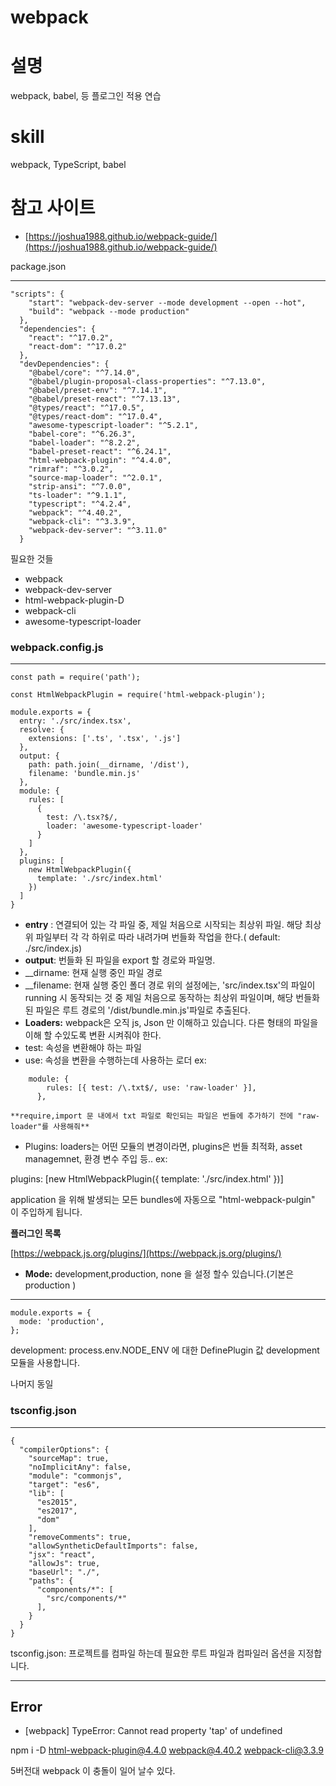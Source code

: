 # webpack

# **설명**

webpack, babel, 등 플로그인 적용 연습

# **skill**

webpack, TypeScript, babel

# **참고 사이트**

- [https://joshua1988.github.io/webpack-guide/](https://joshua1988.github.io/webpack-guide/)

package.json

---
```
"scripts": {
    "start": "webpack-dev-server --mode development --open --hot",
    "build": "webpack --mode production"
  },
  "dependencies": {
    "react": "^17.0.2",
    "react-dom": "^17.0.2"
  },
  "devDependencies": {
    "@babel/core": "^7.14.0",
    "@babel/plugin-proposal-class-properties": "^7.13.0",
    "@babel/preset-env": "^7.14.1",
    "@babel/preset-react": "^7.13.13",
    "@types/react": "^17.0.5",
    "@types/react-dom": "^17.0.4",
    "awesome-typescript-loader": "^5.2.1",
    "babel-core": "^6.26.3",
    "babel-loader": "^8.2.2",
    "babel-preset-react": "^6.24.1",
    "html-webpack-plugin": "^4.4.0",
    "rimraf": "^3.0.2",
    "source-map-loader": "^2.0.1",
    "strip-ansi": "^7.0.0",
    "ts-loader": "^9.1.1",
    "typescript": "^4.2.4",
    "webpack": "^4.40.2",
    "webpack-cli": "^3.3.9",
    "webpack-dev-server": "^3.11.0"
  }
```
필요한 것들

- webpack
- webpack-dev-server
- html-webpack-plugin-D
- webpack-cli
- awesome-typescript-loader

### webpack.config.js

---
```
const path = require('path');

const HtmlWebpackPlugin = require('html-webpack-plugin');

module.exports = {
  entry: './src/index.tsx',
  resolve: {
    extensions: ['.ts', '.tsx', '.js']
  },
  output: {
    path: path.join(__dirname, '/dist'),
    filename: 'bundle.min.js'
  },
  module: {
    rules: [
      {
        test: /\.tsx?$/,
        loader: 'awesome-typescript-loader'
      }
    ]
  },
  plugins: [
    new HtmlWebpackPlugin({
      template: './src/index.html'
    })
  ]
}
```
- **entry** : 연결되어 있는 각 파일 중, 제일 처음으로 시작되는 최상위 파일. 해당 최상위 파일부터 각 각 하위로 따라 내려가며 번들화 작업을 한다.( default: ./src/index.js)
- **output**: 번들화 된 파일을 export 할 경로와 파일명.
- __dirname: 현재 실행 중인 파일 경로
- __filename: 현재 실행 중인 폴더 경로
위의 설정에는, 'src/index.tsx'의 파일이 running 시 동작되는 것 중 제일 처음으로 동작하는 최상위 파일이며, 해당 번들화 된 파일은 루트 경로의 '/dist/bundle.min.js'파일로 추출된다.
- **Loaders:** webpack은 오직 js, Json 만 이해하고 있습니다. 다른 형태의 파일을 이해 할 수있도록 변환 시켜줘야 한다.
- test: 속성을 변환해야 하는 파일
- use: 속성을 변환을 수행하는데 사용하는 로더
ex:
```
    module: {
        rules: [{ test: /\.txt$/, use: 'raw-loader' }],
      },
```
    **require,import 문 내에서 txt 파일로 확인되는 파일은 번들에 추가하기 전에 "raw-loader"를 사용해줘**

- Plugins: loaders는 어떤 모듈의 변경이라면, plugins은 번들 최적화, asset managemnet, 환경 변수 주입 등..
ex:

plugins: [new HtmlWebpackPlugin({ template: './src/index.html' })]

application 을 위해 발생되는 모든  bundles에 자동으로 "html-webpack-pulgin" 이 주입하게 됩니다.

**플러그인 목록** 

[https://webpack.js.org/plugins/](https://webpack.js.org/plugins/)

- **Mode:** development,production, none 을 설정 할수 있습니다.(기본은 production )
****
```
module.exports = {
  mode: 'production',
};
```
development: process.env.NODE_ENV 에 대한 DefinePlugin 값 development 모듈을 사용합니다.

나머지 동일

### tsconfig.json

---
```
{
  "compilerOptions": {
    "sourceMap": true,
    "noImplicitAny": false,
    "module": "commonjs",
    "target": "es6",
    "lib": [
      "es2015",
      "es2017",
      "dom"
    ],
    "removeComments": true,
    "allowSyntheticDefaultImports": false,
    "jsx": "react",
    "allowJs": true,
    "baseUrl": "./",
    "paths": {
      "components/*": [
        "src/components/*"
      ],
    }
  }
}
```
tsconfig.json: 프로젝트를 컴파일 하는데 필요한 루트 파일과 컴파일러 옵션을 지정합니다.

---

## Error

- [webpack] TypeError: Cannot read property 'tap' of undefined

npm i -D html-webpack-plugin@4.4.0 webpack@4.40.2 webpack-cli@3.3.9

5버전대 webpack 이 충돌이 일어 날수 있다.